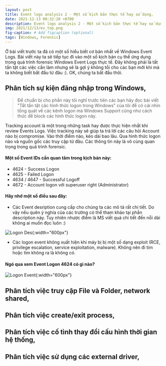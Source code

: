 ```yaml
---
layout: post
title: Event logs analysis 2 - Một số kịch bản thực tế hay sử dụng,
date: 2021-12-13 00:32:20 +0700
description: Event logs analysis 2 - Một số kịch bản thực tế hay sử dụng,
img: 2021/12/13/ev_top.png
fig-caption: # Add figcaption (optional)
tags: [Windows, Forensic]
---
```


Ở bài viết trước ta đã có một số hiểu biết cơ bản nhất về Windows Event Logs. Bài viết này ta sẽ tiếp tục đi vào một số kịch bản cụ thể ứng dụng trong quá trình forensic Windows Event Logs thực tế. Đây không phải là tất tần tật các việc cần làm nhưng sẽ là gợi ý không tồi cho các bạn mới khi mà ta không biết bắt đầu từ đâu :). OK, chúng ta bắt đầu thôi.

## Phân tích sự kiện đăng nhập trong Windows,

> Để chuẩn bị cho phần này tôi nghĩ trước tiên các bạn hãy đọc bài viết "Tất tần tật các hình thức logon trong Windows" của tôi để có cái nhìn tổng quát về các kênh logon mà Windows Support cũng như cách thức để block các hình thức logon này.

Tracking account là một trong những task hay được thực hiện nhất khi review Events Logs. Việc tracking này sẽ giúp ta trả lời các câu hỏi Account nào bị compromise. Vào thời điểm nào, kéo dài bao lâu. Qua hình thức logon nào và nguồn gốc các truy cập từ đâu. Các thông tin này là vô cùng quan trọng trong quá trình forensic.

#### Một số Event IDs cần quan tâm trong kịch bản này:

* 4624 - Success Logon
* 4625 - Failed Logon
* 4634 / 4647 - Successful Logoff
* 4672 - Account logon với superuser right (Administrator)

#### Hãy nhớ một số điều sau đây:

* Các Event desription cung cấp cho chúng ta các mô tả rất chi tiết. Do vậy nếu quên ý nghía của các trường có thể tham khảo tại phần description này. Tuy nhiên nhược điểm là MS viết quá chi tiết đến nỗi dài không ai muốn đọc luôn :)

![Logon Des]( {{site.url}}/assets/img/2021/12/14/logon_des.PNG){:width="600px"}

* Các logon event không xuất hiện khi máy bị bị một số dạng exploit (RCE, privilege escalation, service exploitation, malware).  Không nên đi tìm hoặc tìm không ra là không có.

#### Ngó qua xem Event Logon 4624 có gì nào?

![Logon Event]( {{site.url}}/assets/img/2021/12/14/logon_event.PNG){:width="600px"}


## Phân tích việc truy cập File và Folder, network shared,

## Phân tích việc create/exit process,

## Phân tích việc cố tình thay đổi cấu hình thời gian hệ thống,

## Phân tích việc sử dụng các external driver,
